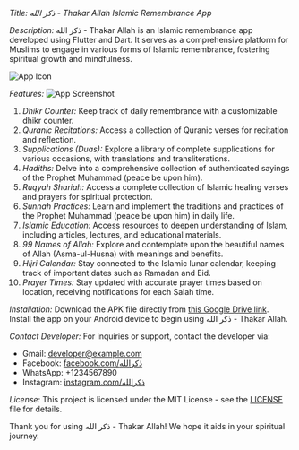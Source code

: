 *Title: ذكر الله - Thakar Allah Islamic Remembrance App*

*Description:*
ذكر الله - Thakar Allah is an Islamic remembrance app developed using Flutter and Dart. It serves as a comprehensive platform for Muslims to engage in various forms of Islamic remembrance, fostering spiritual growth and mindfulness.

![App Icon](app_icon_link)

*Features:*
![App Screenshot](app_screenshot_link)

1. *Dhikr Counter:* Keep track of daily remembrance with a customizable dhikr counter.
2. *Quranic Recitations:* Access a collection of Quranic verses for recitation and reflection.
3. *Supplications (Duas):* Explore a library of complete supplications for various occasions, with translations and transliterations.
4. *Hadiths:* Delve into a comprehensive collection of authenticated sayings of the Prophet Muhammad (peace be upon him).
5. *Ruqyah Shariah:* Access a complete collection of Islamic healing verses and prayers for spiritual protection.
6. *Sunnah Practices:* Learn and implement the traditions and practices of the Prophet Muhammad (peace be upon him) in daily life.
7. *Islamic Education:* Access resources to deepen understanding of Islam, including articles, lectures, and educational materials.
8. *99 Names of Allah:* Explore and contemplate upon the beautiful names of Allah (Asma-ul-Husna) with meanings and benefits.
9. *Hijri Calendar:* Stay connected to the Islamic lunar calendar, keeping track of important dates such as Ramadan and Eid.
10. *Prayer Times:* Stay updated with accurate prayer times based on location, receiving notifications for each Salah time.

*Installation:*
Download the APK file directly from [this Google Drive link](https://drive.google.com/ذكرالله.apk). Install the app on your Android device to begin using ذكر الله - Thakar Allah.

*Contact Developer:*
For inquiries or support, contact the developer via:
- Gmail: developer@example.com
- Facebook: [facebook.com/ذكرالله](https://facebook.com/ذكرالله)
- WhatsApp: +1234567890
- Instagram: [instagram.com/ذكرالله](https://instagram.com/ذكرالله)

*License:*
This project is licensed under the MIT License - see the [LICENSE](LICENSE) file for details.

Thank you for using ذكر الله - Thakar Allah! We hope it aids in your spiritual journey.
